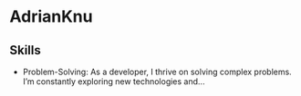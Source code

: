 # AdrianKnu
## Skills
- Problem-Solving: As a developer, I thrive on solving complex problems. I’m constantly exploring new technologies and...
